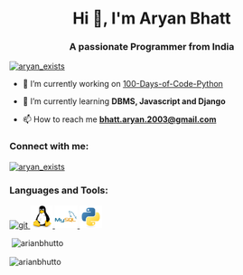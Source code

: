 <h1 align="center">Hi 👋, I'm Aryan Bhatt</h1>
<h3 align="center">A passionate Programmer from India</h3>

<p align="left"> <a href="https://twitter.com/aryan_exists" target="blank"><img src="https://img.shields.io/twitter/follow/aryan_exists?logo=twitter&style=for-the-badge" alt="aryan_exists" /></a> </p>

- 🔭 I’m currently working on [100-Days-of-Code-Python](https://github.com/arianbhatt/100-Days-of-Code-Python)

- 🌱 I’m currently learning **DBMS, Javascript and Django**

- 📫 How to reach me **bhatt.aryan.2003@gmail.com**

<h3 align="left">Connect with me:</h3>
<p align="left">
<a href="https://twitter.com/aryan_exists" target="blank"><img align="center" src="https://raw.githubusercontent.com/rahuldkjain/github-profile-readme-generator/master/src/images/icons/Social/twitter.svg" alt="aryan_exists" height="30" width="40" /></a>
</p>

<h3 align="left">Languages and Tools:</h3>
<p align="left"> <a href="https://git-scm.com/" target="_blank" rel="noreferrer"> <img src="https://www.vectorlogo.zone/logos/git-scm/git-scm-icon.svg" alt="git" width="40" height="40"/> </a> <a href="https://www.linux.org/" target="_blank" rel="noreferrer"> <img src="https://raw.githubusercontent.com/devicons/devicon/master/icons/linux/linux-original.svg" alt="linux" width="40" height="40"/> </a> <a href="https://www.mysql.com/" target="_blank" rel="noreferrer"> <img src="https://raw.githubusercontent.com/devicons/devicon/master/icons/mysql/mysql-original-wordmark.svg" alt="mysql" width="40" height="40"/> </a> <a href="https://www.python.org" target="_blank" rel="noreferrer"> <img src="https://raw.githubusercontent.com/devicons/devicon/master/icons/python/python-original.svg" alt="python" width="40" height="40"/> </a> </p>

<p>&nbsp;<img align="center" src="https://github-readme-stats.vercel.app/api?username=arianbhutto&show_icons=true&locale=en" alt="arianbhutto" /></p>

<p><img align="center" src="https://github-readme-streak-stats.herokuapp.com/?user=arianbhutto&" alt="arianbhutto" /></p>

